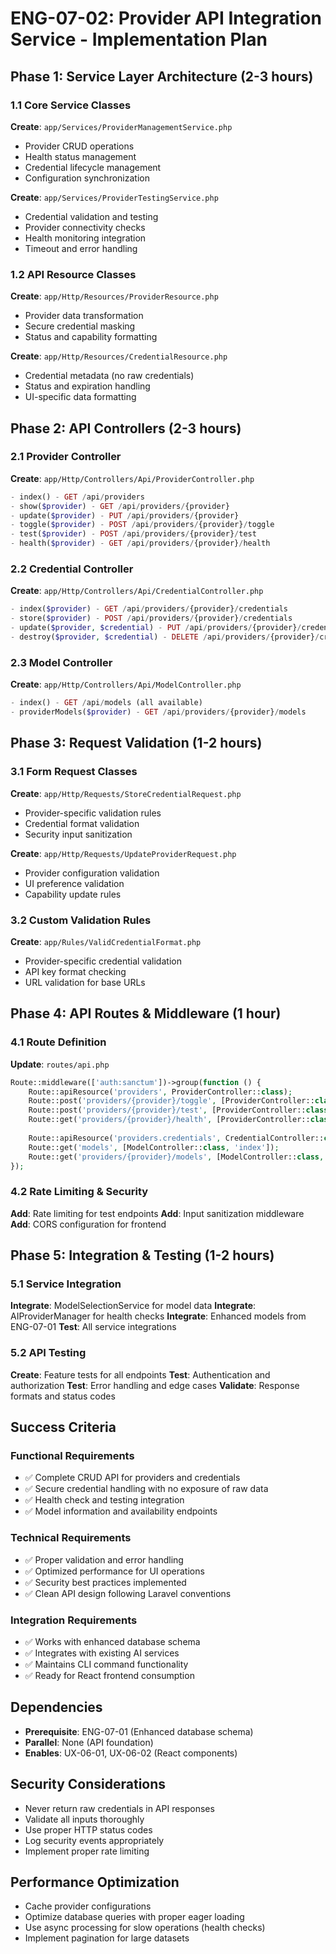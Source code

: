 # ENG-07-02: Provider API Integration Service - Implementation Plan

## Phase 1: Service Layer Architecture (2-3 hours)

### 1.1 Core Service Classes
**Create**: `app/Services/ProviderManagementService.php`
- Provider CRUD operations
- Health status management
- Credential lifecycle management
- Configuration synchronization

**Create**: `app/Services/ProviderTestingService.php`  
- Credential validation and testing
- Provider connectivity checks
- Health monitoring integration
- Timeout and error handling

### 1.2 API Resource Classes
**Create**: `app/Http/Resources/ProviderResource.php`
- Provider data transformation
- Secure credential masking
- Status and capability formatting

**Create**: `app/Http/Resources/CredentialResource.php`
- Credential metadata (no raw credentials)
- Status and expiration handling
- UI-specific data formatting

## Phase 2: API Controllers (2-3 hours)

### 2.1 Provider Controller
**Create**: `app/Http/Controllers/Api/ProviderController.php`
```php
- index() - GET /api/providers
- show($provider) - GET /api/providers/{provider}  
- update($provider) - PUT /api/providers/{provider}
- toggle($provider) - POST /api/providers/{provider}/toggle
- test($provider) - POST /api/providers/{provider}/test
- health($provider) - GET /api/providers/{provider}/health
```

### 2.2 Credential Controller  
**Create**: `app/Http/Controllers/Api/CredentialController.php`
```php
- index($provider) - GET /api/providers/{provider}/credentials
- store($provider) - POST /api/providers/{provider}/credentials
- update($provider, $credential) - PUT /api/providers/{provider}/credentials/{id}
- destroy($provider, $credential) - DELETE /api/providers/{provider}/credentials/{id}
```

### 2.3 Model Controller
**Create**: `app/Http/Controllers/Api/ModelController.php`
```php  
- index() - GET /api/models (all available)
- providerModels($provider) - GET /api/providers/{provider}/models
```

## Phase 3: Request Validation (1-2 hours)

### 3.1 Form Request Classes
**Create**: `app/Http/Requests/StoreCredentialRequest.php`
- Provider-specific validation rules
- Credential format validation
- Security input sanitization

**Create**: `app/Http/Requests/UpdateProviderRequest.php`
- Provider configuration validation
- UI preference validation
- Capability update rules

### 3.2 Custom Validation Rules
**Create**: `app/Rules/ValidCredentialFormat.php`
- Provider-specific credential validation
- API key format checking
- URL validation for base URLs

## Phase 4: API Routes & Middleware (1 hour)

### 4.1 Route Definition
**Update**: `routes/api.php`
```php
Route::middleware(['auth:sanctum'])->group(function () {
    Route::apiResource('providers', ProviderController::class);
    Route::post('providers/{provider}/toggle', [ProviderController::class, 'toggle']);
    Route::post('providers/{provider}/test', [ProviderController::class, 'test']);
    Route::get('providers/{provider}/health', [ProviderController::class, 'health']);
    
    Route::apiResource('providers.credentials', CredentialController::class);
    Route::get('models', [ModelController::class, 'index']);
    Route::get('providers/{provider}/models', [ModelController::class, 'providerModels']);
});
```

### 4.2 Rate Limiting & Security
**Add**: Rate limiting for test endpoints
**Add**: Input sanitization middleware
**Add**: CORS configuration for frontend

## Phase 5: Integration & Testing (1-2 hours)

### 5.1 Service Integration
**Integrate**: ModelSelectionService for model data
**Integrate**: AIProviderManager for health checks
**Integrate**: Enhanced models from ENG-07-01
**Test**: All service integrations

### 5.2 API Testing
**Create**: Feature tests for all endpoints
**Test**: Authentication and authorization
**Test**: Error handling and edge cases
**Validate**: Response formats and status codes

## Success Criteria

### Functional Requirements
- ✅ Complete CRUD API for providers and credentials
- ✅ Secure credential handling with no exposure of raw data
- ✅ Health check and testing integration
- ✅ Model information and availability endpoints

### Technical Requirements
- ✅ Proper validation and error handling
- ✅ Optimized performance for UI operations
- ✅ Security best practices implemented
- ✅ Clean API design following Laravel conventions

### Integration Requirements
- ✅ Works with enhanced database schema
- ✅ Integrates with existing AI services
- ✅ Maintains CLI command functionality
- ✅ Ready for React frontend consumption

## Dependencies
- **Prerequisite**: ENG-07-01 (Enhanced database schema)
- **Parallel**: None (API foundation)
- **Enables**: UX-06-01, UX-06-02 (React components)

## Security Considerations
- Never return raw credentials in API responses
- Validate all inputs thoroughly
- Use proper HTTP status codes
- Log security events appropriately
- Implement proper rate limiting

## Performance Optimization
- Cache provider configurations
- Optimize database queries with proper eager loading
- Use async processing for slow operations (health checks)
- Implement pagination for large datasets